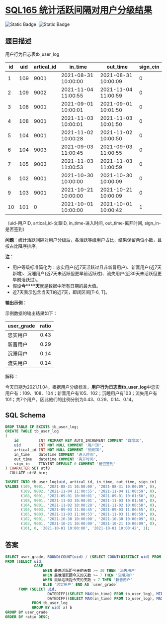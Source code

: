 # [SQL165 统计活跃间隔对用户分级结果](https://www.nowcoder.com/practice/6765b4a4f260455bae513a60b6eed0af?tpId=268&tqId=2285345&ru=%2Fpractice%2F1fc0e75f07434ef5ba4f1fb2aa83a450&qru=%2Fta%2Fsql-factory-interview%2Fquestion-ranking&sourceUrl=%2Fexam%2Foj)

<div style="display:flex;">
  <img style="margin-right: 8px;" alt="Static Badge" src="https://img.shields.io/badge/%E9%9A%BE%E5%BA%A6-%E8%BE%83%E9%9A%BE-%23e46c5d">
  <img style="margin-right: 8px;" alt="Static Badge" src="https://img.shields.io/badge/%E6%95%B0%E6%8D%AE%E5%BA%93-%23b1b3b8?style=flat">
</div>


## 题目描述

用户行为日志表tb_user_log

| id   | uid  | artical_id | in_time             | out_time            | sign_cin |
| ---- | ---- | ---------- | ------------------- | ------------------- | -------- |
| 1    | 109  | 9001       | 2021-08-31 10:00:00 | 2021-08-31 10:00:09 | 0        |
| 2    | 109  | 9002       | 2021-11-04 11:00:55 | 2021-11-04 11:00:59 | 0        |
| 3    | 108  | 9001       | 2021-09-01 10:00:01 | 2021-09-01 10:01:50 | 0        |
| 4    | 108  | 9001       | 2021-11-03 10:00:01 | 2021-11-03 10:01:50 | 0        |
| 5    | 104  | 9001       | 2021-11-02 10:00:28 | 2021-11-02 10:00:50 | 0        |
| 6    | 104  | 9003       | 2021-09-03 11:00:45 | 2021-09-03 11:00:55 | 0        |
| 7    | 105  | 9003       | 2021-11-03 11:00:53 | 2021-11-03 11:00:59 | 0        |
| 8    | 102  | 9001       | 2021-10-30 10:00:00 | 2021-10-30 10:00:09 | 0        |
| 9    | 103  | 9001       | 2021-10-21 10:00:00 | 2021-10-21 10:00:09 | 0        |
| 10   | 101  | 0          | 2021-10-01 10:00:00 | 2021-10-01 10:00:42 | 1        |

（uid-用户ID, artical_id-文章ID, in_time-进入时间, out_time-离开时间, sign_in-是否签到）

**问题**：统计活跃间隔对用户分级后，各活跃等级用户占比，结果保留两位小数，且按占比降序排序。

**注**：

- 用户等级标准简化为：忠实用户(近7天活跃过且非新晋用户)、新晋用户(近7天新增)、沉睡用户(近7天未活跃但更早前活跃过)、流失用户(近30天未活跃但更早前活跃过)。
- 假设**今****天**就是数据中所有日期的最大值。
- 近7天表示包含当天T的近7天，即闭区间[T-6, T]。

**输出示例**：

示例数据的输出结果如下：

| user_grade | ratio |
| ---------- | ----- |
| 忠实用户   | 0.43  |
| 新晋用户   | 0.29  |
| 沉睡用户   | 0.14  |
| 流失用户   | 0.14  |

解释：

今天日期为2021.11.04，根据用户分级标准，**用户行为日志表tb_user_log**中忠实用户有：109、108、104；新晋用户有105、102；沉睡用户有103；流失用户有101；共7个用户，因此他们的比例分别为0.43、0.29、0.14、0.14。

## SQL Schema

```sql
DROP TABLE IF EXISTS tb_user_log;
CREATE TABLE tb_user_log
(
    id         INT PRIMARY KEY AUTO_INCREMENT COMMENT '自增ID',
    uid        INT NOT NULL COMMENT '用户ID',
    artical_id INT NOT NULL COMMENT '视频ID',
    in_time    datetime COMMENT '进入时间',
    out_time   datetime COMMENT '离开时间',
    sign_in    TINYINT DEFAULT 0 COMMENT '是否签到'
) CHARACTER SET utf8
  COLLATE utf8_bin;

INSERT INTO tb_user_log(uid, artical_id, in_time, out_time, sign_in)
VALUES (109, 9001, '2021-08-31 10:00:00', '2021-08-31 10:00:09', 0),
       (109, 9002, '2021-11-04 11:00:55', '2021-11-04 11:00:59', 0),
       (108, 9001, '2021-09-01 10:00:01', '2021-09-01 10:01:50', 0),
       (108, 9001, '2021-11-03 10:00:01', '2021-11-03 10:01:50', 0),
       (104, 9001, '2021-11-02 10:00:28', '2021-11-02 10:00:50', 0),
       (104, 9003, '2021-09-03 11:00:45', '2021-09-03 11:00:55', 0),
       (105, 9003, '2021-11-03 11:00:53', '2021-11-03 11:00:59', 0),
       (102, 9001, '2021-10-30 10:00:00', '2021-10-30 10:00:09', 0),
       (103, 9001, '2021-10-21 10:00:00', '2021-10-21 10:00:09', 0),
       (101, 0, '2021-10-01 10:00:00', '2021-10-01 10:00:42', 1);
```

## 答案

```sql
SELECT user_grade, ROUND(COUNT(uid) / (SELECT COUNT(DISTINCT uid) FROM tb_user_log), 2) AS `ratio`
FROM (SELECT uid,
             CASE
                 WHEN 最晚活跃距今天的天数 >= 30 THEN '流失用户'
                 WHEN 最晚活跃距今天的天数 >= 7 THEN '沉睡用户'
                 WHEN 最早活跃距今天的天数 < 7 THEN '新晋用户'
                 ELSE '忠实用户' END AS `user_grade`
      FROM (SELECT uid,
                   DATEDIFF((SELECT MAX(in_time) FROM tb_user_log), MIN(in_time))  AS `最早活跃距今天的天数`,
                   DATEDIFF((SELECT MAX(in_time) FROM tb_user_log), MAX(out_time)) AS `最晚活跃距今天的天数`
            FROM tb_user_log
            GROUP BY uid) a) b
GROUP BY user_grade
ORDER BY ratio DESC;
```

